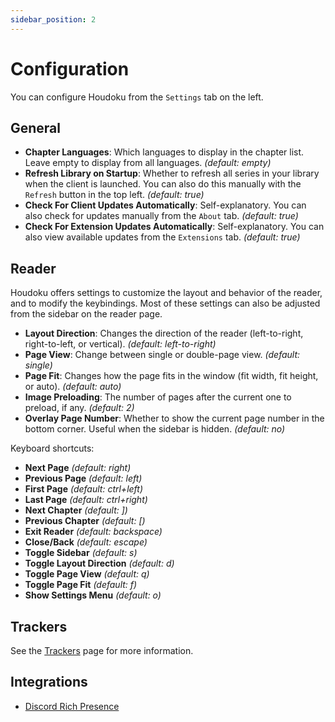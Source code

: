 ```yaml
---
sidebar_position: 2
---
```


# Configuration

You can configure Houdoku from the `Settings` tab on the left.

## General

- **Chapter Languages**: Which languages to display in the chapter list. Leave empty to display
  from all languages. _(default: empty)_
- **Refresh Library on Startup**: Whether to refresh all series in your library when the client
  is launched. You can also do this manually with the `Refresh` button in the top left. _(default: true)_
- **Check For Client Updates Automatically**: Self-explanatory. You can also check for updates
  manually from the `About` tab. _(default: true)_
- **Check For Extension Updates Automatically**: Self-explanatory. You can also view available
  updates from the `Extensions` tab. _(default: true)_

## Reader

Houdoku offers settings to customize the layout and behavior of the reader, and to
modify the keybindings. Most of these settings can also be adjusted from the sidebar on
the reader page.

- **Layout Direction**: Changes the direction of the reader (left-to-right, right-to-left, or
  vertical). _(default: left-to-right)_
- **Page View**: Change between single or double-page view. _(default: single)_
- **Page Fit**: Changes how the page fits in the window (fit width, fit height, or
  auto). _(default: auto)_
- **Image Preloading**: The number of pages after the current one to preload, if any. _(default: 2)_
- **Overlay Page Number**: Whether to show the current page number in the bottom corner. Useful
  when the sidebar is hidden. _(default: no)_

Keyboard shortcuts:
- **Next Page** _(default: right)_
- **Previous Page** _(default: left)_
- **First Page** _(default: ctrl+left)_
- **Last Page** _(default: ctrl+right)_
- **Next Chapter** _(default: ])_
- **Previous Chapter** _(default: [)_
- **Exit Reader** _(default: backspace)_
- **Close/Back** _(default: escape)_
- **Toggle Sidebar** _(default: s)_
- **Toggle Layout Direction** _(default: d)_
- **Toggle Page View** _(default: q)_
- **Toggle Page Fit** _(default: f)_
- **Show Settings Menu** _(default: o)_

## Trackers

See the [Trackers](/docs/trackers) page for more information.

## Integrations

- [Discord Rich Presence](/docs/integrations/discord)